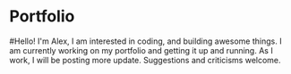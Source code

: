 # Portfolio

#Hello! I'm Alex, I am interested in coding, and building awesome things. I am currently working on my portfolio and getting it up and running. As I work, I will be posting more update. Suggestions and criticisms welcome.
